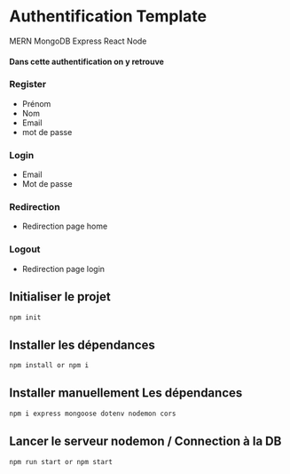 # Authentification Template
MERN MongoDB Express React Node

#### Dans cette authentification on y retrouve
### Register

- Prénom
- Nom
- Email
- mot de passe

### Login
- Email
- Mot de passe

### Redirection
- Redirection page home

### Logout
- Redirection page login

## Initialiser le projet
  ```sh
  npm init
  ```

## Installer les dépendances
  ```sh
  npm install or npm i
  ```

## Installer manuellement Les dépendances
  ```sh
  npm i express mongoose dotenv nodemon cors
  ```

## Lancer le serveur nodemon / Connection à la DB
  ```sh
  npm run start or npm start
  ```
